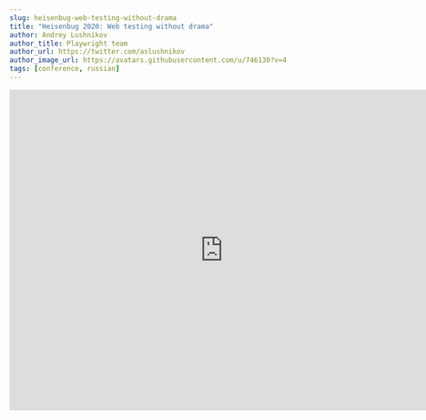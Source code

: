 ```yaml
---
slug: heisenbug-web-testing-without-drama
title: "Heisenbug 2020: Web testing without drama"
author: Andrey Lushnikov
author_title: Playwright team
author_url: https://twitter.com/aslushnikov
author_image_url: https://avatars.githubusercontent.com/u/746130?v=4
tags: [conference, russian]
---
```


<div className="embed-youtube">
    <iframe src="https://www.youtube-nocookie.com/embed/ttODF00XWis" frameBorder="0" allow="accelerometer; autoplay; clipboard-write; encrypted-media; gyroscope; picture-in-picture" width="750" height="563" allowFullScreen></iframe>
</div>
